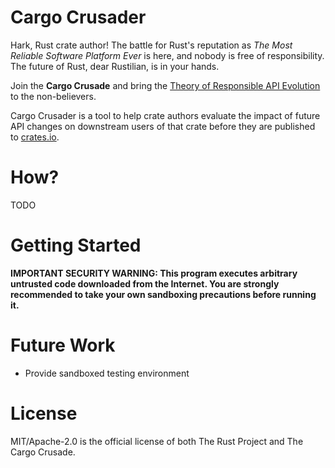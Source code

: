 # Cargo Crusader

Hark, Rust crate author! The battle for Rust's reputation as *The Most
Reliable Software Platform Ever* is here, and nobody is free of
responsibility. The future of Rust, dear Rustilian, is in your hands.

Join the **Cargo Crusade** and bring the [Theory of Responsible API
Evolution][evo] to the non-believers.

Cargo Crusader is a tool to help crate authors evaluate the impact of
future API changes on downstream users of that crate before they are
published to [crates.io].

[evo]: https://github.com/rust-lang/rfcs/blob/master/text/1105-api-evolution.md
[crates.io]: http://crates.io
[semver]: http://semver.org/

# How?

TODO

# Getting Started

**IMPORTANT SECURITY WARNING: This program executes arbitrary untrusted code downloaded from the Internet. You are strongly recommended to take your own sandboxing precautions before running it.**

# Future Work

* Provide sandboxed testing environment

# License

MIT/Apache-2.0 is the official license of both The Rust Project and The Cargo Crusade.
